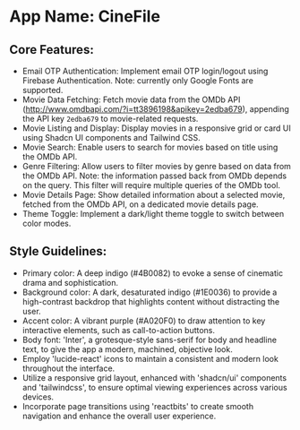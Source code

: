# **App Name**: CineFile

## Core Features:

- Email OTP Authentication: Implement email OTP login/logout using Firebase Authentication. Note: currently only Google Fonts are supported.
- Movie Data Fetching: Fetch movie data from the OMDb API (http://www.omdbapi.com/?i=tt3896198&apikey=2edba679), appending the API key `2edba679` to movie-related requests.
- Movie Listing and Display: Display movies in a responsive grid or card UI using Shadcn UI components and Tailwind CSS.
- Movie Search: Enable users to search for movies based on title using the OMDb API.
- Genre Filtering: Allow users to filter movies by genre based on data from the OMDb API. Note: the information passed back from OMDb depends on the query. This filter will require multiple queries of the OMDb tool.
- Movie Details Page: Show detailed information about a selected movie, fetched from the OMDb API, on a dedicated movie details page.
- Theme Toggle: Implement a dark/light theme toggle to switch between color modes.

## Style Guidelines:

- Primary color: A deep indigo (#4B0082) to evoke a sense of cinematic drama and sophistication.
- Background color: A dark, desaturated indigo (#1E0036) to provide a high-contrast backdrop that highlights content without distracting the user.
- Accent color: A vibrant purple (#A020F0) to draw attention to key interactive elements, such as call-to-action buttons.
- Body font: 'Inter', a grotesque-style sans-serif for body and headline text, to give the app a modern, machined, objective look. 
- Employ 'lucide-react' icons to maintain a consistent and modern look throughout the interface.
- Utilize a responsive grid layout, enhanced with 'shadcn/ui' components and 'tailwindcss', to ensure optimal viewing experiences across various devices.
- Incorporate page transitions using 'reactbits' to create smooth navigation and enhance the overall user experience.